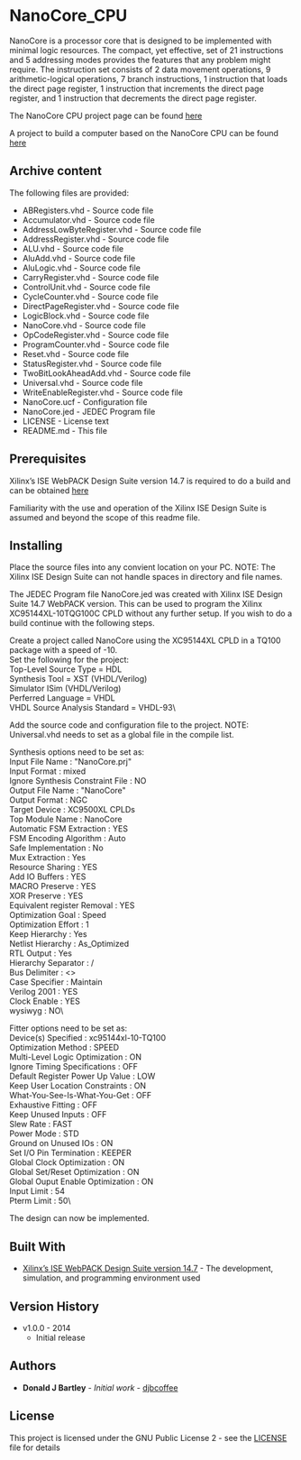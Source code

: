 # NanoCore_CPU
NanoCore is a processor core that is designed to be implemented with minimal logic resources. The compact, yet effective, set of 21 instructions and 5 addressing modes provides the features that any problem might require. The instruction set consists of 2 data movement operations, 9 arithmetic-logical operations, 7 branch instructions, 1 instruction that loads the direct page register, 1 instruction that increments the direct page register, and 1 instruction that decrements the direct page register.

The NanoCore CPU project page can be found [here](https://sites.google.com/view/m-chips/nanocore)

A project to build a computer based on the NanoCore CPU can be found [here](https://sites.google.com/view/m-chips/cpld-5)

## Archive content

The following files are provided:
* ABRegisters.vhd - Source code file
* Accumulator.vhd - Source code file
* AddressLowByteRegister.vhd - Source code file
* AddressRegister.vhd - Source code file
* ALU.vhd - Source code file
* AluAdd.vhd - Source code file
* AluLogic.vhd - Source code file
* CarryRegister.vhd - Source code file
* ControlUnit.vhd - Source code file
* CycleCounter.vhd - Source code file
* DirectPageRegister.vhd - Source code file
* LogicBlock.vhd - Source code file
* NanoCore.vhd - Source code file
* OpCodeRegister.vhd - Source code file
* ProgramCounter.vhd - Source code file
* Reset.vhd - Source code file
* StatusRegister.vhd - Source code file
* TwoBitLookAheadAdd.vhd - Source code file
* Universal.vhd - Source code file
* WriteEnableRegister.vhd - Source code file
* NanoCore.ucf - Configuration file
* NanoCore.jed - JEDEC Program file
* LICENSE - License text
* README.md - This file

## Prerequisites

Xilinx’s ISE WebPACK Design Suite version 14.7 is required to do a build and can be obtained [here](https://www.xilinx.com/support/download/index.html/content/xilinx/en/downloadNav/vivado-design-tools/archive-ise.html)

Familiarity with the use and operation of the Xilinx ISE Design Suite is assumed and beyond the scope of this readme file.

## Installing

Place the source files into any convient location on your PC.  NOTE:  The Xilinx ISE Design Suite can not handle spaces in directory and file names.

The JEDEC Program file NanoCore.jed was created with Xilinx ISE Design Suite 14.7 WebPACK version.  This can be used to program the Xilinx XC95144XL-10TQG100C CPLD without any further setup.  If you wish to do a build continue with the following steps.

Create a project called NanoCore using the XC95144XL CPLD in a TQ100 package with a speed of -10.\
Set the following for the project:\
Top-Level Source Type = HDL\
Synthesis Tool = XST (VHDL/Verilog)\
Simulator ISim (VHDL/Verilog)\
Perferred Language = VHDL\
VHDL Source Analysis Standard = VHDL-93\

Add the source code and configuration file to the project.  NOTE:  Universal.vhd needs to set as a global file in the compile list.

Synthesis options need to be set as:  
Input File Name                    : "NanoCore.prj"\
Input Format                       : mixed\
Ignore Synthesis Constraint File   : NO\
Output File Name                   : "NanoCore"\
Output Format                      : NGC\
Target Device                      : XC9500XL CPLDs\
Top Module Name                    : NanoCore\
Automatic FSM Extraction           : YES\
FSM Encoding Algorithm             : Auto\
Safe Implementation                : No\
Mux Extraction                     : Yes\
Resource Sharing                   : YES\
Add IO Buffers                     : YES\
MACRO Preserve                     : YES\
XOR Preserve                       : YES\
Equivalent register Removal        : YES\
Optimization Goal                  : Speed\
Optimization Effort                : 1\
Keep Hierarchy                     : Yes\
Netlist Hierarchy                  : As_Optimized\
RTL Output                         : Yes\
Hierarchy Separator                : /\
Bus Delimiter                      : <>\
Case Specifier                     : Maintain\
Verilog 2001                       : YES\
Clock Enable                       : YES\
wysiwyg                            : NO\

Fitter options need to be set as:\
Device(s) Specified                         : xc95144xl-10-TQ100\
Optimization Method                         : SPEED\
Multi-Level Logic Optimization              : ON\
Ignore Timing Specifications                : OFF\
Default Register Power Up Value             : LOW\
Keep User Location Constraints              : ON\
What-You-See-Is-What-You-Get                : OFF\
Exhaustive Fitting                          : OFF\
Keep Unused Inputs                          : OFF\
Slew Rate                                   : FAST\
Power Mode                                  : STD\
Ground on Unused IOs                        : ON\
Set I/O Pin Termination                     : KEEPER\
Global Clock Optimization                   : ON\
Global Set/Reset Optimization               : ON\
Global Ouput Enable Optimization            : ON\
Input Limit                                 : 54\
Pterm Limit                                 : 50\

The design can now be implemented.

## Built With

* [Xilinx’s ISE WebPACK Design Suite version 14.7](https://www.xilinx.com/support/download/index.html/content/xilinx/en/downloadNav/vivado-design-tools/archive-ise.html) - The development, simulation, and programming environment used

## Version History

* v1.0.0 - 2014 
	- Initial release

## Authors

* **Donald J Bartley** - *Initial work* - [djbcoffee](https://github.com/djbcoffee)

## License

This project is licensed under the GNU Public License 2 - see the [LICENSE](LICENSE) file for details
